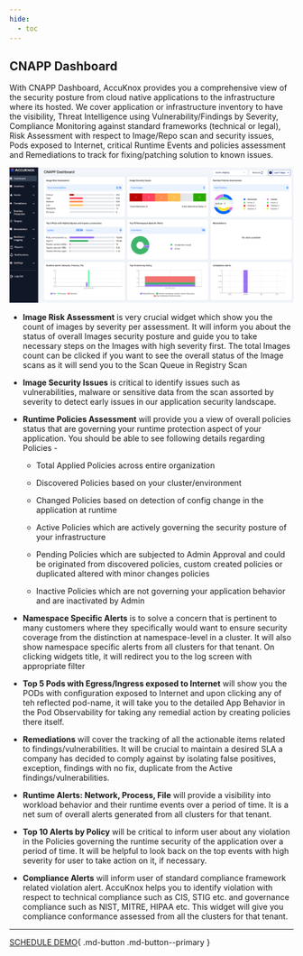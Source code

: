 ```yaml
---
hide:
  - toc
---
```


## **CNAPP Dashboard**

 

With CNAPP Dashboard, AccuKnox provides you a comprehensive view of the security posture from cloud native applications to the infrastructure where its hosted. We cover application or infrastructure inventory to have the visibility, Threat Intelligence using Vulnerability/Findings by Severity, Compliance Monitoring against standard frameworks (technical or legal), Risk Assessment with respect to Image/Repo scan and security issues, Pods exposed to Internet,  critical Runtime Events and policies assessment and Remediations to track for fixing/patching solution to known issues.

 ![](/saas/images/cnapp-dash.png)

+ **Image Risk Assessment** is very crucial widget which show you the count of images by severity per assessment. It will inform you about the status of overall Images security posture and guide you to take necessary steps on the Images with high severity first. The total Images count can be clicked if you want to see the overall status of the Image scans as it  will send you to the Scan Queue in Registry Scan 

+ **Image Security Issues** is critical to identify issues such as vulnerabilities, malware or sensitive data from the scan assorted by severity to detect early issues in our application security landscape. 

+ **Runtime Policies Assessment** will provide you a view of overall policies status that are governing your runtime protection aspect of your application. You should be able to see following details regarding Policies -

  + Total Applied Policies across entire organization

  + Discovered Policies based on your cluster/environment

  + Changed Policies based on detection of config change in the application at runtime

  + Active Policies which are actively governing the security posture of your infrastructure

  + Pending Policies which are subjected to Admin Approval and could be originated from discovered policies, custom created policies or duplicated altered with minor changes policies

  + Inactive Policies which are not governing your application behavior and are inactivated by Admin

+ **Namespace Specific Alerts** is to solve a concern that is pertinent to many customers where they specifically would want to ensure security coverage from the distinction at namespace-level in a cluster. It will also show namespace specific alerts from all clusters for that tenant. On clicking widgets title, it will redirect you to the log screen with appropriate filter

+ **Top 5 Pods with Egress/Ingress exposed to Internet** will show you the PODs with configuration exposed to Internet and upon clicking any of teh reflected pod-name, it will take you to the detailed App Behavior in the Pod Observability for taking any remedial action by creating policies there itself.

+ **Remediations** will cover the tracking of all the actionable items related to findings/vulnerabilities. It will be crucial to maintain a desired SLA a company has decided to comply against by isolating false positives, exception, findings with no fix, duplicate from the Active findings/vulnerabilities.

+ **Runtime Alerts: Network, Process, File** will provide a visibility into workload behavior and their runtime events over a period of time. It is a net sum of overall alerts generated from all clusters for that tenant.

+ **Top 10 Alerts by Policy** will be critical to inform user about any violation in the Policies governing the runtime security of the application over a period of time. It will be helpful to look back on the top events with high severity for user to take action on it, if necessary.

+ **Compliance Alerts** will inform user of standard compliance framework related violation alert. AccuKnox helps you to identify violation with respect to technical compliance such as CIS, STIG etc. and governance compliance such as NIST, MITRE, HIPAA etc. This widget will give you compliance conformance assessed from all the clusters for that tenant.

- - - 
[SCHEDULE DEMO](https://www.accuknox.com/contact-us){ .md-button .md-button--primary }